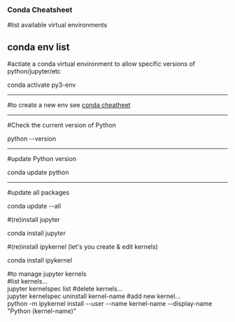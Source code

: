 
### Conda Cheatsheet  

#list available virtual environments   
  
conda env list  
---

#actiate a conda virtual environment to allow specific versions of python/jupyter/etc   
  
conda activate py3-env
  
---

#to create a new env see [conda cheatheet](https://conda.io/docs/_downloads/conda-cheatsheet.pdf)
  
---

#Check the current version of Python   
  
python --version
  
---

#update Python version  
  
conda update python
  
---

#update all packages  
  
conda update --all

#(re)install jupyter    
  
conda install jupyter

#(re)install ipykernel (let's you create & edit kernels) 
  
conda install ipykernel

#to manage jupyter kernels  
#list kernels...   
jupyter kernelspec list
#delete kernels...   
jupyter kernelspec uninstall kernel-name
#add new kernel...   
python -m ipykernel install --user --name kernel-name --display-name "Python (kernel-name)"

